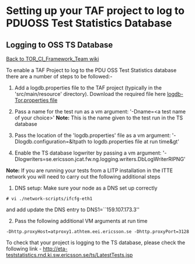 <head>
   <title>Setting up your TAF project to log to PDUOSS Test Statistics Database</title>
</head>

# Setting up your TAF project to log to PDUOSS Test Statistics Database

## Logging to OSS TS Database

[Back to TOR_CI_Framework_Team wiki](http://atrclin2.athtem.eei.ericsson.se/wiki/index.php/TOR_CI_Framework_Team)

To enable a TAF Project to log to the PDU OSS Test Statistics database there are a number of steps to be followed:-

1. Add a logdb.properties file to the TAF project (typically in the 'src/main/resource' directory). Download the required file here
   [logdb-Tor.properties file](https://ericoll.internal.ericsson.com/sites/Integration_Verification/core_CI_Framework/Test%20Automation/logdb-Tor.properties)

2. Pass a name for the test run as a vm argument: '-Dname=&lt;a test name of your choice&gt;' **Note:** This is the name given to the test run in the TS database

3. Pass the location of the 'logdb.properties' file as a vm argument: '-Dlogdb.configuration=&ltpath to logdb.properties file at run time&gt'

4. Enable the TS database logwriter by passing a vm argument: '-Dlogwriters=se.ericsson.jcat.fw.ng.logging.writers.DbLogWriterRIPNG'

**Note:** If you are running your tests from a LITP installation in the ITTE network you will need to carry out the following additional steps

1. DNS setup: Make sure your node as a DNS set up correctly

```
# vi ./network-scripts/ifcfg-eth1
```

and add update the DNS entry to DNS1=``159.107.173.3''

2. Pass the following additional VM arguments at run time

```
-Dhttp.proxyHost=atproxy1.athtem.eei.ericsson.se -Dhttp.proxyPort=3128
```

To check that your project is logging to the TS database, please check the following link - http://eta-teststatistics.rnd.ki.sw.ericsson.se/ts/LatestTests.jsp
